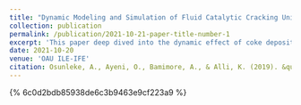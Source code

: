 ```yaml
---
title: "Dynamic Modeling and Simulation of Fluid Catalytic Cracking Unit Riser"
collection: publication
permalink: /publication/2021-10-21-paper-title-number-1
excerpt: 'This paper deep dived into the dynamic effect of coke deposition on FCCU catalyst on the dynamics of the cracking process using mathematical model to realize the dynamics of the system and numerically simulating the model using java programming language'
date: 2021-10-20
venue: 'OAU ILE-IFE'
citation: Osunleke, A., Ayeni, O., Bamimore, A., & Alli, K. (2019). &quot;Dynamic Modeling and Simulation of Fluid Catalytic Cracking Unit Riser.&quot; <i>Ife Journal of Technology</i>. vol(26)1,23-28. http://ijt.oauife.edu.ng/index.php/ijt/article/view/143
---
```


{% 6c0d2bdb85938de6c3b9463e9cf223a9 %}
